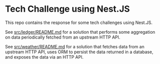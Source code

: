 # Tech Challenge using Nest.JS

This repo contains the response for some tech challenges using Nest.JS.

See [src/ledger/README.md]() for a solution that performs some aggregation on data periodically fetched from an upstream HTTP API.

See [src/weather/README.md]() for a solution that fetches data from an upstream HTTP API, uses ORM to persist the data returned in a database, and exposes the data via an HTTP API.
